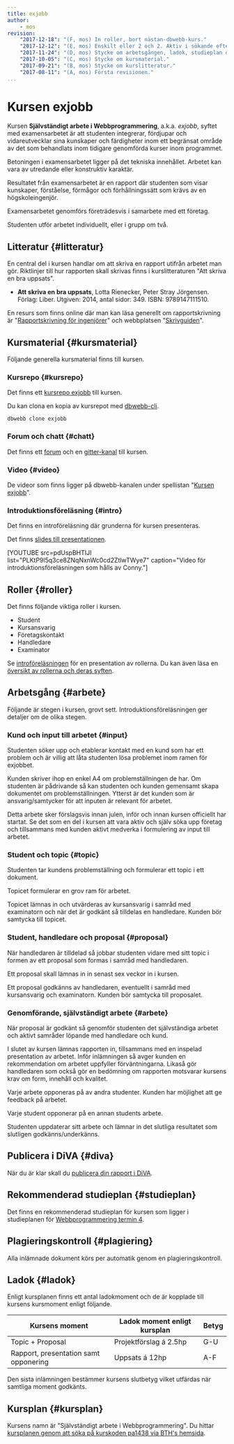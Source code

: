 ```yaml
---
title: exjobb
author:
    - mos
revision:
    "2017-12-18": "(F, mos) In roller, bort nästan-dbwebb-kurs."
    "2017-12-12": "(E, mos) Enskilt eller 2 och 2. Aktiv i sökande efter kund."
    "2017-11-24": "(D, mos) Stycke om arbetsgången, ladok, studieplan och plagiering."
    "2017-10-05": "(C, mos) Stycke om kursmaterial."
    "2017-09-21": "(B, mos) Stycke om kurslitteratur."
    "2017-08-11": "(A, mos) Första revisionen."
...
```

Kursen exjobb
==================================

Kursen **Självständigt arbete i Webbprogrammering**, a.k.a. *exjobb*, syftet med examensarbetet är att studenten integrerar, fördjupar och vidareutvecklar sina kunskaper och färdigheter inom ett begränsat område av det som behandlats inom tidigare genomförda kurser inom programmet.

Betoningen i examensarbetet ligger på det tekniska innehållet. Arbetet kan vara av utredande eller konstruktiv karaktär.

Resultatet från examensarbetet är en rapport där studenten som visar kunskaper, förståelse, förmågor och förhållningssätt som krävs av en högskoleingenjör. 

Examensarbetet genomförs företrädesvis i samarbete med ett företag.

Studenten utför arbetet individuellt, eller i grupp om två.

<!--more-->



Litteratur {#litteratur}
-----------------------------------------------------

En central del i kursen handlar om att skriva en rapport utifrån arbetet man gör. Riktlinjer till hur rapporten skall skrivas finns i kurslitteraturen "Att skriva en bra uppsats".

* **Att skriva en bra uppsats**, Lotta Rienecker, Peter Stray Jörgensen. Förlag: Liber. Utgiven: 2014, antal sidor: 349. ISBN: 9789147111510.

En resurs som finns online där man kan läsa generellt om rapportskrivning är "[Rapportskrivning för ingenjörer](https://goo.gl/bHSMH1)" och webbplatsen "[Skrivguiden](http://skrivguiden.se/)".



Kursmaterial {#kursmaterial}
-----------------------------------------------------

Följande generella kursmaterial finns till kursen.



### Kursrepo {#kursrepo}

Det finns ett [kursrepo exjobb](https://github.com/dbwebb-se/exjobb) till kursen.

Du kan clona en kopia av kursrepot med [dbwebb-cli](dbwebb-cli).

```text
dbwebb clone exjobb
```



### Forum och chatt {#chatt}

Det finns ett [forum](forum/utbildning/exjobb) och en [gitter-kanal](https://gitter.im/dbwebb-se/exjobb) till kursen.



### Video {#video}

De videor som finns ligger på dbwebb-kanalen under spellistan "[Kursen exjobb](https://www.youtube.com/playlist?list=PLKtP9l5q3ce8ZNqNxnWc0cd2ZtlwTWye7)".



### Introduktionsföreläsning {#intro}

Det finns en introföreläsning där grunderna för kursen presenteras.

Det finns [slides till presentationen](https://goo.gl/TvxGzT).

[YOUTUBE src=pdUspBHTIJI list="PLKtP9l5q3ce8ZNqNxnWc0cd2ZtlwTWye7" caption="Video för introduktionsföreläsningen som hålls av Conny."]



Roller {#roller}
-----------------------------------------------------

Det finns följande viktiga roller i kursen.

* Student
* Kursansvarig
* Företagskontakt
* Handledare
* Examinator

Se [introföreläsningen](#intro) för en presentation av rollerna. Du kan även läsa en [översikt av rollerna och deras syften](./roller).



Arbetsgång {#arbete}
-----------------------------------------------------

Följande är stegen i kursen, grovt sett. Introduktionsföreläsningen ger detaljer om de olika stegen.



### Kund och input till arbetet {#input}

Studenten söker upp och etablerar kontakt med en kund som har ett problem och är villig att låta studenten lösa problemet inom ramen för exjobbet.

Kunden skriver ihop en enkel A4 om problemställningen de har. Om studenten är pådrivande så kan studenten och kunden gemensamt skapa dokumentet om problemställningen. Ytterst är det kunden som är ansvarig/samtycker för att inputen är relevant för arbetet.

Detta arbete sker förslagsvis innan julen, inför och innan kursen officiellt har startat. Se det som en del i kursen att vara aktiv och själv söka upp företag och tillsammans med kunden aktivt medverka i formulering av input till arbetet.



### Student och topic {#topic}

Studenten tar kundens problemställning och formulerar ett topic i ett dokument. 

Topicet formulerar en grov ram för arbetet.

Topicet lämnas in och utvärderas av kursansvarig i samråd med examinatorn och när det är godkänt så tilldelas en handledare. Kunden bör samtycka till topicet.



### Student, handledare och proposal {#proposal}

När handledaren är tilldelad så jobbar studenten vidare med sitt topic i formen av ett proposal som formas i samråd med handledaren.

Ett proposal skall lämnas in in senast sex veckor in i kursen.

Ett proposal godkänns av handledaren, eventuellt i samråd med kursansvarig och examinatorn. Kunden bör samtycka till proposalet.



### Genomförande, självständigt arbete {#arbete}

När proposal är godkänt så genomför studenten det självständiga arbetet och aktivt samråder löpande med handledare och kund.

I slutet av kursen lämnas rapporten in, tillsammans med en inspelad presentation av arbetet. Inför inlämningen så avger kunden en rekommendation om arbetet uppfyller förväntningarna. Likaså gör handledaren som också gör en bedömning om rapporten motsvarar kursens krav om form, innehåll och kvalitet.

Varje arbete opponeras på av andra studenter. Kunden har möjlighet att ge feedback på arbetet.

Varje student opponerar på en annan students arbete.

Studenten uppdaterar sitt arbete och lämnar in det slutliga resultatet som slutligen godkänns/underkänns.



Publicera i DiVA {#diva}
-----------------------------------------------------

När du är klar skall du [publicera din rapport i DiVA](https://www.bth.se/bibliotek/publicera/).



Rekommenderad studieplan {#studieplan}
-----------------------------------------------------

Det finns en rekommenderad studieplan för kursen som ligger i studieplanen för [Webbprogrammering termin 4](program/webbprogrammering/studieplan/termin4).



Plagieringskontroll {#plagiering}
-----------------------------------------------------

Alla inlämnade dokument körs per automatik genom en plagieringskontroll.



Ladok {#ladok}
------------------------

Enligt kursplanen finns ett antal ladokmoment och de är kopplade till kursens kursmoment enligt följande.

| Kursens moment   | Ladok moment enligt kursplan  | Betyg |
|------------------|-------------------------------|-------|
| Topic + Proposal | Projektförslag á 2.5hp        | G-U   |
| Rapport, presentation samt opponering | Uppsats á 12hp | A-F   |

Den sista inlämningen bestämmer kursens slutbetyg vilket utfärdas när samtliga moment godkänts.



Kursplan {#kursplan}
-----------------------------------------------------

Kursens namn är "Självständigt arbete i Webbprogrammering". Du hittar [kursplanen genom att söka på kurskoden pa1438 via BTH's hemsida](http://edu.bth.se/utbildning/utb_kursplaner.asp?KKurskod=pa1438).
